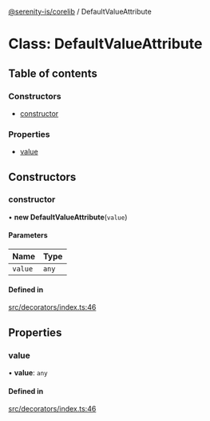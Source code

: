 [@serenity-is/corelib](../README.md) / DefaultValueAttribute

# Class: DefaultValueAttribute

## Table of contents

### Constructors

- [constructor](DefaultValueAttribute.md#constructor)

### Properties

- [value](DefaultValueAttribute.md#value)

## Constructors

### constructor

• **new DefaultValueAttribute**(`value`)

#### Parameters

| Name | Type |
| :------ | :------ |
| `value` | `any` |

#### Defined in

[src/decorators/index.ts:46](https://github.com/serenity-is/serenity/blob/master/packages/corelib/src/decorators/index.ts#L46)

## Properties

### value

• **value**: `any`

#### Defined in

[src/decorators/index.ts:46](https://github.com/serenity-is/serenity/blob/master/packages/corelib/src/decorators/index.ts#L46)
